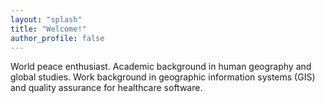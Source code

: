 ```yaml
---
layout: "splash"
title: "Welcome!"
author_profile: false
---
```


World peace enthusiast. Academic background in human geography and global studies. Work background in geographic information systems (GIS) and quality assurance for healthcare software. 